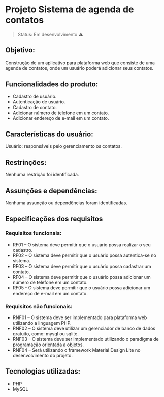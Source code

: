 <h1>Projeto Sistema de agenda de contatos</h1>

>Status: Em desenvolvimento ⚠️


## Objetivo:
Construção de um aplicativo para plataforma web que consiste de uma agenda de contatos, onde um usuário poderá adicionar seus contatos.

## Funcionalidades do produto:
- Cadastro de usuário.
- Autenticação de usuário.
- Cadastro de contato.
- Adicionar número de telefone em um contato.
- Adicionar endereço de e-mail em um contato.

## Características do usuário:
Usuário: responsáveis pelo gerenciamento os contatos.

## Restrinções:
Nenhuma restrição foi identificada.

## Assunções e dependências:
Nenhuma assunção ou dependências foram identificadas.

## Especificações dos requisitos

### Requisitos funcionais:
- RF01 – O sistema deve permitir que o usuário possa realizar o seu cadastro.
- RF02 – O sistema deve permitir que o usuário possa autentica-se no sistema.
- RF03 – O sistema deve permitir que o usuário possa cadastrar um contato.
- RF04 – O sistema deve permitir que o usuário possa adicionar um número de telefone em um contato.
- RF05 - O sistema deve permitir que o usuário possa adicionar um endereço de e-mail
em um contato.

### Requisitos não funcionais:
- RNF01 – O sistema deve ser implementado para plataforma web utilizando a linguagem PHP.
- RNF02 – O sistema deve utilizar um gerenciador de banco de dados gratuito, como: mysql ou sqlite.
- RNF03 – O sistema deve ser implementado utilizando o paradigma de programação orientada a objetos.
- RNF04 – Será utilizando o framework Material Design Lite no desenvolvimento do projeto.

## Tecnologias utilizadas:

- PHP
- MySQL
